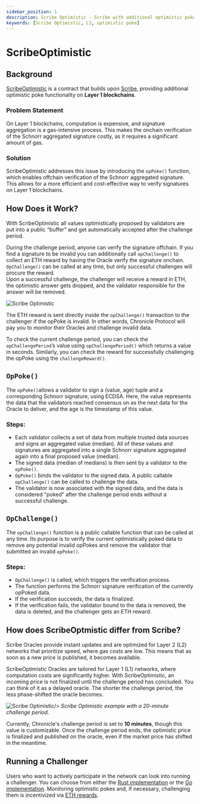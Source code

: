 ```yaml
---
sidebar_position: 1
description: Scribe Optimistic - Scribe with additional optimistic poke functionality on Layer 1 blockchains
keywords: [Scribe Optimistic, L1, optimistic poke]
---
```

# ScribeOptimistic

## Background

[ScribeOptimistic](https://github.com/chronicleprotocol/scribe/blob/41f25a8a40f1a1d2ef62d6a073f98a3c57d23579/src/ScribeOptimistic.sol) is a contract that builds upon [Scribe](https://github.com/chronicleprotocol/scribe/blob/41f25a8a40f1a1d2ef62d6a073f98a3c57d23579/src/Scribe.sol), providing additional optimistic poke functionality on **Layer 1 blockchains**. 

### Problem Statement

On Layer 1 blockchains, computation is expensive, and signature aggregation is a gas-intensive process. This makes the onchain verification of the Schnorr aggregated signature costly, as it requires a significant amount of gas.

### Solution

ScribeOptimistic addresses this issue by introducing the `opPoke()` function, which enables offchain verification of the Schnorr aggregated signature. This allows for a more efficient and cost-effective way to verify signatures on Layer 1 blockchains.

## How Does it Work?
With  ScribeOptimistic all values optimistically proposed by validators are put into a public “buffer” and get automatically accepted after the challenge period.

During the challenge period, anyone can verify the signature offchain. If you find a signature to be invalid you can additionally call `opChallenge()` to collect an ETH reward by having the Oracle verify the signature onchain. `OpChallenge()` can be called at any time, but only successful challenges will procure the reward.  
Upon a successful challenge, the challenger will receive a reward in ETH, the optimistic answer gets dropped, and the validator responsible for the answer will be removed.


<div style={{textAlign: 'center'}}>
<img
    src="/img/Intro/Scribe/scribeOp.png"
    alt="Scribe Optimistic"
/>
</div>

The ETH reward is sent directly inside the `opChallenge()` transaction to the challenger if the opPoke is invalid. In other words, Chronicle Protocol will pay you to monitor their Oracles and challenge invalid data. 

To check the current challenge period, you can check the `opChallengePeriod`’s value using `opChallengePeriod()` which returns a value in seconds. Similarly, you can check the reward for successfully challenging the opPoke using the `challengeReward()`.

## `OpPoke()`

The `opPoke()`allows a validator to sign a (value, age) tuple and a corresponding Schnorr signature, using ECDSA. Here, the value represents the data that the validators reached consensus on as the next data for the Oracle to deliver, and the age is the timestamp of this value.

### Steps:

- Each validator collects a set of data from multiple trusted data sources and signs an aggregated value (median). All of these values and signatures are aggregated into a single Schnorr signature  aggregated again into a final proposed value (median).
- The signed data (median of medians) is then sent by a validator to the `opPoke()`.
- `OpPoke()` binds the validator to the signed data. A public callable `opChallenge()` can be called to challenge the data.
- The validator is now associated with the signed data, and the data is considered "poked" after the challenge period ends without a successful challenge.

## `OpChallenge()`

The `opChallenge()` function is a public callable function that can be called at any time. Its purpose is to verify the current optimistically poked data to remove any potential invalid opPokes and remove the validator that submitted an invalid `opPoke()`.

### Steps:

- `OpChallenge()` is called, which triggers the verification process.
- The function performs the Schnorr signature verification of the currently opPoked data.
- If the verification succeeds, the data is finalized.
- If the verification fails, the validator bound to the data is removed, the data is deleted, and the challenger gets an ETH reward.

## How does ScribeOptmistic differ from Scribe?
Scribe Oracles provide instant updates and are optimized for Layer 2 (L2) networks that prioritize speed, where gas costs are low. This means that as soon as a new price is published, it becomes available.

ScribeOptimistic Oracles are tailored for Layer 1 (L1) networks, where computation costs are significantly higher. With ScribeOptimistic, an incoming price is not finalized until the challenge period has concluded.  You can think of it as a delayed oracle. The shorter the challenge period, the less phase-shifted the oracle becomes.

<div style={{textAlign: 'center'}}>
<img
    src="/img/Intro/Scribe/buffer.png"
    alt="Scribe Optimistic"
  
/>
*Scribe Optimistic example with a 20-minute challenge period.*
</div>


Currently, Chronicle's challenge period is set to **10 minutes**, though this value is customizable. Once the challenge period ends, the optimistic price is finalized and published on the oracle, even if the market price has shifted in the meantime.

## Running a Challenger

Users who want to actively participate in the network can look into running a challenger. You can choose from either the [Rust implementation](https://github.com/chronicleprotocol/challenger-rs) or the [Go implementation](https://github.com/chronicleprotocol/charts/tree/main/charts/challenger). Monitoring optimistic pokes and, if necessary, challenging them is incentivized via [ETH rewards](https://github.com/chronicleprotocol/scribe/blob/main/src/IScribeOptimistic.sol).